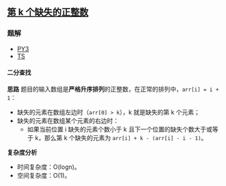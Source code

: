 ## [第 k 个缺失的正整数](https://leetcode-cn.com/problems/kth-missing-positive-number/)

### 题解
+ [PY3](../../py3/1664/1539.py)
+ [TS](../../ts/1664/1539.ts)

#### 二分查找
**思路**
题目的输入数组是**严格升序排列**的正整数，在正常的排列中，`arr[i] = i + 1`：
+ 缺失的元素在数组左边时（`arr[0] > k`），k 就是缺失的第 k 个元素；
+ 缺失的元素在数组某个元素的右边时：
  - 如果当前位置 i 缺失的元素个数小于 k 且下一个位置的缺失个数大于或等于 k，那么第 k 个缺失的元素为 `arr[i] + k - (arr[i] - i - 1)`。

**复杂度分析**
+ 时间复杂度：O(logn)。
+ 空间复杂度：O(1)。